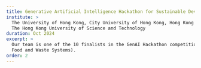 ```yaml
---
title: Generative Artificial Intelligence Hackathon for Sustainable Development Goals
institute: >
  The University of Hong Kong, City University of Hong Kong, Hong Kong Baptist University,
  The Hong Kong University of Science and Technology
duration: Oct 2024
excerpt: >
  Our team is one of the 10 finalists in the GenAI Hackathon competition (Theme: Sustainable
  Food and Waste Systems).
order: 2
---
```

